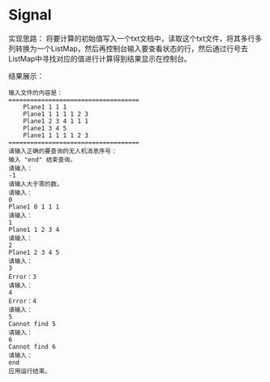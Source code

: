 # Signal
实现思路：
将要计算的初始值写入一个txt文档中，读取这个txt文件，将其多行多列转换为一个ListMap，然后再控制台输入要查看状态的行，然后通过行号去ListMap中寻找对应的值进行计算得到结果显示在控制台。  

结果展示：   

```
输入文件的内容是：
====================================
	Plane1 1 1 1
	Plane1 1 1 1 1 2 3
	Plane1 2 3 4 1 1 1
	Plane1 3 4 5 
	Plane1 1 1 1 1 2 3
====================================
请输入正确的要查询的无人机消息序号：
输入 "end" 结束查询。
请输入：
-1
请输入大于零的数。
请输入：
0
Plane1 0 1 1 1
请输入：
1
Plane1 1 2 3 4
请输入：
2
Plane1 2 3 4 5
请输入：
3
Error：3
请输入：
4
Error：4
请输入：
5
Cannot find 5
请输入：
6
Cannot find 6
请输入：
end
应用运行结束。
```
